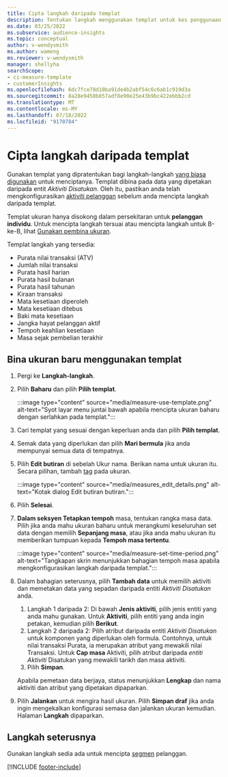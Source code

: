 ```yaml
---
title: Cipta langkah daripada templat
description: Tentukan langkah menggunakan templat untuk kes penggunaan biasa.
ms.date: 03/25/2022
ms.subservice: audience-insights
ms.topic: conceptual
author: v-wendysmith
ms.author: wameng
ms.reviewer: v-wendysmith
manager: shellyha
searchScope:
- ci-measure-template
- customerInsights
ms.openlocfilehash: 6dc7fce78d10ba91de4b2abf54c6c6ab1c919d3a
ms.sourcegitcommit: 8a28e9458b857adf8e90e25e43b9bc422ebbb2cd
ms.translationtype: MT
ms.contentlocale: ms-MY
ms.lasthandoff: 07/18/2022
ms.locfileid: "9170784"
---
```

# <a name="create-measures-from-templates"></a>Cipta langkah daripada templat

Gunakan templat yang dipratentukan bagi langkah-langkah [yang biasa digunakan](measures.md) untuk menciptanya. Templat dibina pada data yang dipetakan daripada entit *Aktiviti Disatukan*. Oleh itu, pastikan anda telah mengkonfigurasikan [aktiviti pelanggan](activities.md) sebelum anda mencipta langkah daripada templat.

Templat ukuran hanya disokong dalam persekitaran untuk **pelanggan individu**. Untuk mencipta langkah tersuai atau mencipta langkah untuk B-ke-B, lihat [Gunakan pembina ukuran](measure-builder.md).

Templat langkah yang tersedia:
- Purata nilai transaksi (ATV)
- Jumlah nilai transaksi
- Purata hasil harian
- Purata hasil bulanan
- Purata hasil tahunan
- Kiraan transaksi
- Mata kesetiaan diperoleh
- Mata kesetiaan ditebus
- Baki mata kesetiaan
- Jangka hayat pelanggan aktif
- Tempoh keahlian kesetiaan
- Masa sejak pembelian terakhir

## <a name="build-a-new-measure-using-a-template"></a>Bina ukuran baru menggunakan templat

1. Pergi ke **Langkah-langkah**.

1. Pilih **Baharu** dan pilih **Pilih templat**.

   :::image type="content" source="media/measure-use-template.png" alt-text="Syot layar menu juntai bawah apabila mencipta ukuran baharu dengan serlahkan pada templat.":::

1. Cari templat yang sesuai dengan keperluan anda dan pilih **Pilih templat**.

1. Semak data yang diperlukan dan pilih **Mari bermula** jika anda mempunyai semua data di tempatnya.

1. Pilih **Edit butiran** di sebelah Ukur nama. Berikan nama untuk ukuran itu. Secara pilihan, tambah [tag](work-with-tags-columns.md#manage-tags) pada ukuran.

   :::image type="content" source="media/measures_edit_details.png" alt-text="Kotak dialog Edit butiran butiran.":::

1. Pilih **Selesai**.

1. **Dalam seksyen Tetapkan tempoh** masa, tentukan rangka masa data. Pilih jika anda mahu ukuran baharu untuk merangkumi keseluruhan set data dengan memilih **Sepanjang masa**, atau jika anda mahu ukuran itu memberikan tumpuan kepada **Tempoh masa tertentu**.

   :::image type="content" source="media/measure-set-time-period.png" alt-text="Tangkapan skrin menunjukkan bahagian tempoh masa apabila mengkonfigurasikan langkah daripada templat.":::

1. Dalam bahagian seterusnya, pilih **Tambah data** untuk memilih aktiviti dan memetakan data yang sepadan daripada entiti *Aktiviti Disatukan* anda.

    1. Langkah 1 daripada 2: Di bawah **Jenis aktiviti**, pilih jenis entiti yang anda mahu gunakan. Untuk **Aktiviti**, pilih entiti yang anda ingin petakan, kemudian pilih **Berikut**.
    1. Langkah 2 daripada 2: Pilih atribut daripada entiti *Aktiviti Disatukan* untuk komponen yang diperlukan oleh formula. Contohnya, untuk nilai transaksi Purata, ia merupakan atribut yang mewakili nilai Transaksi. Untuk **Cap masa** Aktiviti, pilih atribut daripada *entiti Aktiviti* Disatukan yang mewakili tarikh dan masa aktiviti.
    1. Pilih **Simpan**.

    Apabila pemetaan data berjaya, status menunjukkan **Lengkap** dan nama aktiviti dan atribut yang dipetakan dipaparkan.

1. Pilih **Jalankan** untuk mengira hasil ukuran. Pilih **Simpan draf** jika anda ingin mengekalkan konfigurasi semasa dan jalankan ukuran kemudian. Halaman **Langkah** dipaparkan.

## <a name="next-step"></a>Langkah seterusnya

Gunakan langkah sedia ada untuk mencipta [segmen](segments.md) pelanggan.

[!INCLUDE [footer-include](includes/footer-banner.md)]
